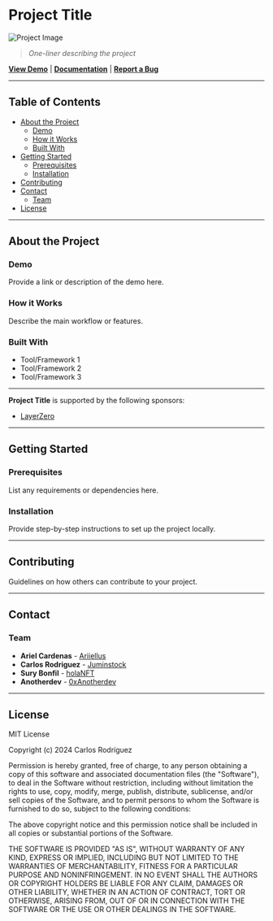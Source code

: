 # Project Title

![Project Image](#)
> *One-liner describing the project*

[**View Demo**](#) | [**Documentation**](#) | [**Report a Bug**](#)

---

## Table of Contents
- [About the Project](#about-the-project)
  - [Demo](#demo)
  - [How it Works](#how-it-works)
  - [Built With](#built-with)
- [Getting Started](#getting-started)
  - [Prerequisites](#prerequisites)
  - [Installation](#installation)
- [Contributing](#contributing)
- [Contact](#contact)
  - [Team](#team)
- [License](#license)

---

## About the Project

### Demo
Provide a link or description of the demo here.

### How it Works
Describe the main workflow or features.

### Built With
- Tool/Framework 1
- Tool/Framework 2
- Tool/Framework 3

---

**Project Title** is supported by the following sponsors:
- [LayerZero](#)

---

## Getting Started

### Prerequisites
List any requirements or dependencies here.

### Installation
Provide step-by-step instructions to set up the project locally.

---

## Contributing
Guidelines on how others can contribute to your project.

---

## Contact

### Team
- **Ariel Cardenas** - [Ariiellus](https://x.com/Ariiellus)
- **Carlos Rodriguez** - [Juminstock](https://x.com/Juminstock)
- **Sury Bonfil** - [holaNFT](https://x.com/holaNFT)
- **Anotherdev** - [0xAnotherdev](https://x.com/0xAnotherdev)

---

## License
MIT License

Copyright (c) 2024 Carlos Rodríguez

Permission is hereby granted, free of charge, to any person obtaining a copy
of this software and associated documentation files (the "Software"), to deal
in the Software without restriction, including without limitation the rights
to use, copy, modify, merge, publish, distribute, sublicense, and/or sell
copies of the Software, and to permit persons to whom the Software is
furnished to do so, subject to the following conditions:

The above copyright notice and this permission notice shall be included in all
copies or substantial portions of the Software.

THE SOFTWARE IS PROVIDED "AS IS", WITHOUT WARRANTY OF ANY KIND, EXPRESS OR
IMPLIED, INCLUDING BUT NOT LIMITED TO THE WARRANTIES OF MERCHANTABILITY,
FITNESS FOR A PARTICULAR PURPOSE AND NONINFRINGEMENT. IN NO EVENT SHALL THE
AUTHORS OR COPYRIGHT HOLDERS BE LIABLE FOR ANY CLAIM, DAMAGES OR OTHER
LIABILITY, WHETHER IN AN ACTION OF CONTRACT, TORT OR OTHERWISE, ARISING FROM,
OUT OF OR IN CONNECTION WITH THE SOFTWARE OR THE USE OR OTHER DEALINGS IN THE
SOFTWARE.
